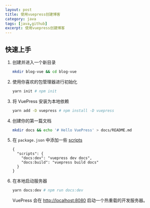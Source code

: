 ```yaml
---
layout: post
title: 使用vuepress创建博客
category: java
tags: [java,github]
excerpt: 使用vuepress创建博客
---
```




## 快速上手

1. 创建并进入一个新目录

   ```sh
   mkdir blog-vue && cd blog-vue
   ```

2. 使用你喜欢的包管理器进行初始化

   ```sh
   yarn init # npm init
   ```

3. 将 VuePress 安装为本地依赖

   ```sh
   yarn add -D vuepress # npm install -D vuepress
   ```

4. 创建你的第一篇文档

   ```sh
   mkdir docs && echo '# Hello VuePress' > docs/README.md
   ```

5. 在 `package.json` 中添加一些 [scripts](https://classic.yarnpkg.com/zh-Hans/docs/package-json#toc-scripts)

   ```
   {
     "scripts": {
       "docs:dev": "vuepress dev docs",
       "docs:build": "vuepress build docs"
     }
   }
   ```

6. 在本地启动服务器

   ```sh
   yarn docs:dev # npm run docs:dev
   ```

   VuePress 会在 [http://localhost:8080](http://localhost:8080/) 启动一个热重载的开发服务器。